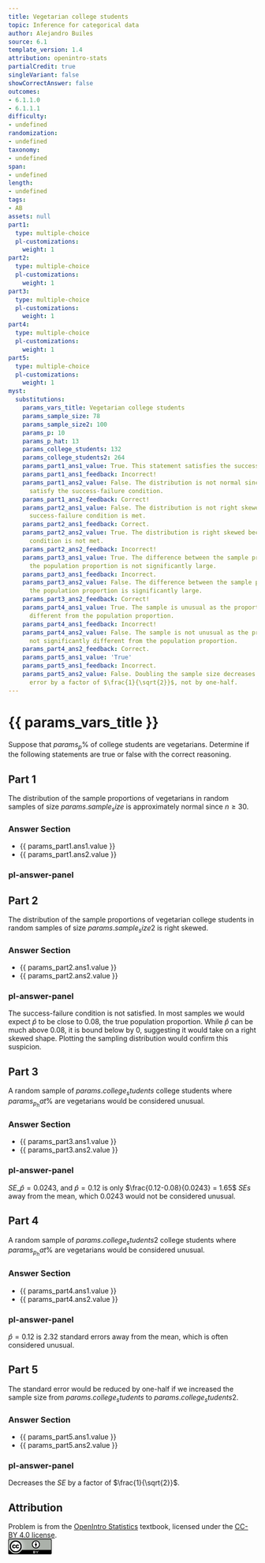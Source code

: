 ```yaml
---
title: Vegetarian college students
topic: Inference for categorical data
author: Alejandro Builes
source: 6.1
template_version: 1.4
attribution: openintro-stats
partialCredit: true
singleVariant: false
showCorrectAnswer: false
outcomes:
- 6.1.1.0
- 6.1.1.1
difficulty:
- undefined
randomization:
- undefined
taxonomy:
- undefined
span:
- undefined
length:
- undefined
tags:
- AB
assets: null
part1:
  type: multiple-choice
  pl-customizations:
    weight: 1
part2:
  type: multiple-choice
  pl-customizations:
    weight: 1
part3:
  type: multiple-choice
  pl-customizations:
    weight: 1
part4:
  type: multiple-choice
  pl-customizations:
    weight: 1
part5:
  type: multiple-choice
  pl-customizations:
    weight: 1
myst:
  substitutions:
    params_vars_title: Vegetarian college students
    params_sample_size: 78
    params_sample_size2: 100
    params_p: 10
    params_p_hat: 13
    params_college_students: 132
    params_college_students2: 264
    params_part1_ans1_value: True. This statement satisfies the success-failure condition.
    params_part1_ans1_feedback: Incorrect!
    params_part1_ans2_value: False. The distribution is not normal since it does not
      satisfy the success-failure condition.
    params_part1_ans2_feedback: Correct!
    params_part2_ans1_value: False. The distribution is not right skewed because the
      success-failure condition is met.
    params_part2_ans1_feedback: Correct.
    params_part2_ans2_value: True. The distribution is right skewed because the success-failure
      condition is not met.
    params_part2_ans2_feedback: Incorrect!
    params_part3_ans1_value: True. The difference between the sample proportion and
      the population proportion is not significantly large.
    params_part3_ans1_feedback: Incorrect.
    params_part3_ans2_value: False. The difference between the sample proportion and
      the population proportion is significantly large.
    params_part3_ans2_feedback: Correct!
    params_part4_ans1_value: True. The sample is unusual as the proportion is significantly
      different from the population proportion.
    params_part4_ans1_feedback: Incorrect!
    params_part4_ans2_value: False. The sample is not unusual as the proportion is
      not significantly different from the population proportion.
    params_part4_ans2_feedback: Correct.
    params_part5_ans1_value: 'True'
    params_part5_ans1_feedback: Incorrect.
    params_part5_ans2_value: False. Doubling the sample size decreases the standard
      error by a factor of $\frac{1}{\sqrt{2}}$, not by one-half.
---
```

# {{ params_vars_title }}
Suppose that ${{params_p}}$% of college students are vegetarians. Determine if the following statements are true or false with the correct reasoning.

## Part 1

The distribution of the sample proportions of vegetarians in random samples of size ${{params.sample_size}}$ is approximately normal since $n \geq 30$.

### Answer Section

- {{ params_part1.ans1.value }}
- {{ params_part1.ans2.value }}

### pl-answer-panel

## Part 2

The distribution of the sample proportions of vegetarian college students in random samples of size ${{params.sample_size2}}$ is right skewed.

### Answer Section

- {{ params_part2.ans1.value }}
- {{ params_part2.ans2.value }}

### pl-answer-panel

The success-failure condition is not satisfied. In most samples we would expect $\hat{p}$ to be close to 0.08, the true population proportion. While $\hat{p}$ can be much above 0.08, it is bound below by 0, suggesting it would take on a right skewed shape. Plotting the sampling distribution would confirm this suspicion.

## Part 3

A random sample of ${{params.college_students}}$ college students where ${{params_p_hat}}$% are vegetarians would be considered unusual.

### Answer Section

- {{ params_part3.ans1.value }}
- {{ params_part3.ans2.value }}

### pl-answer-panel

$SE\_{\hat{p}}=0.0243$, and $\hat{p}=0.12$ is only $\frac{0.12-0.08}{0.0243} = 1.65$ $SEs$ away from the mean, which $0.0243$ would not be considered unusual.

## Part 4

A random sample of ${{params.college_students2}}$ college students where ${{params_p_hat}}$% are vegetarians would be considered unusual.

### Answer Section

- {{ params_part4.ans1.value }}
- {{ params_part4.ans2.value }}

### pl-answer-panel

$\hat{p}=0.12$ is $2.32$ standard errors away from the mean, which is often considered unusual.

## Part 5

The standard error would be reduced by one-half if we increased the sample size from ${{params.college_students}}$ to ${{params.college_students2}}$.

### Answer Section

- {{ params_part5.ans1.value }}
- {{ params_part5.ans2.value }}

### pl-answer-panel

Decreases the $SE$ by a factor of $\frac{1}{\sqrt{2}}$.

## Attribution

Problem is from the [OpenIntro Statistics](https://openintro.org/book/os/) textbook, licensed under the [CC-BY 4.0 license](https://creativecommons.org/licenses/by/4.0/).<br>![Image representing the Creative Commons 4.0 BY license.](https://raw.githubusercontent.com/firasm/bits/master/by.png)